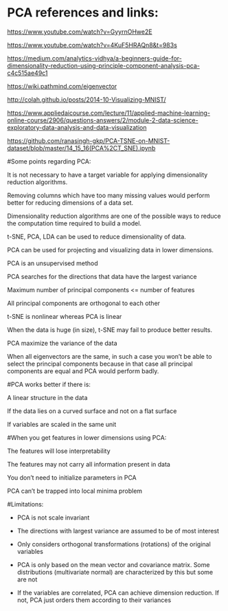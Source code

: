 # PCA references and links:

https://www.youtube.com/watch?v=GyyrnOHwe2E

https://www.youtube.com/watch?v=4KuF5HRAQn8&t=983s

https://medium.com/analytics-vidhya/a-beginners-guide-for-dimensionality-reduction-using-principle-component-analysis-pca-c4c515ae49c1

https://wiki.pathmind.com/eigenvector

http://colah.github.io/posts/2014-10-Visualizing-MNIST/

https://www.appliedaicourse.com/lecture/11/applied-machine-learning-online-course/2906/questions-answers/2/module-2-data-science-exploratory-data-analysis-and-data-visualization

https://github.com/ranasingh-gkp/PCA-TSNE-on-MNIST-dataset/blob/master/14_15_16(PCA%2CT_SNE).ipynb

#Some points regarding PCA:

 It is not necessary to have a target variable for applying dimensionality reduction algorithms.
 
Removing columns which have too many missing values would perform better for reducing dimensions of a data set.

Dimensionality reduction algorithms are one of the possible ways to reduce the computation time required to build a model.

t-SNE, PCA, LDA can be used to reduce dimensionality of data.

 PCA can be used for projecting and visualizing data in lower dimensions.
 
PCA is an unsupervised method

PCA searches for the directions that data have the largest variance

Maximum number of principal components <= number of features

All principal components are orthogonal to each other

t-SNE is nonlinear whereas PCA is linear

When the data is huge (in size), t-SNE may fail to produce better results.

PCA maximize the variance of the data

When all eigenvectors are the same, in such a case you won’t be able to select the principal components because in that case all principal components are equal and PCA would perform badly.

#PCA works better if there is:

A linear structure in the data

If the data lies on a curved surface and not on a flat surface

If variables are scaled in the same unit

#When you get features in lower dimensions using PCA:

The features will lose interpretability

The features may not carry all information present in data

You don’t need to initialize parameters in PCA

PCA can’t be trapped into local minima problem

#Limitations:
- PCA is not scale invariant

- The directions with largest variance are assumed to be of most interest

- Only considers orthogonal transformations (rotations) of the original variables

- PCA is only based on the mean vector and covariance matrix. Some distributions (multivariate normal) are characterized by this but some are not

- If the variables are correlated, PCA can achieve dimension reduction. If not, PCA just orders them according to their variances


